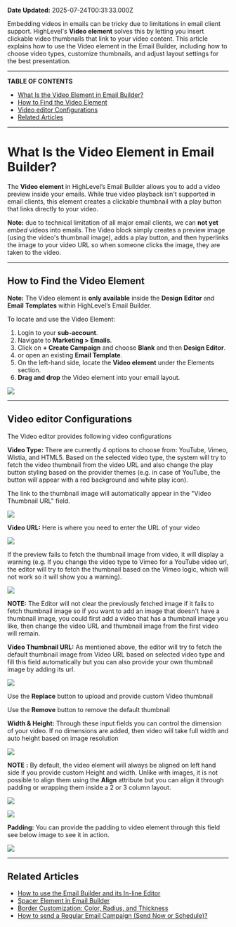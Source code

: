**Date Updated:** 2025-07-24T00:31:33.000Z

Embedding videos in emails can be tricky due to limitations in email client support. HighLevel's **Video element** solves this by letting you insert clickable video thumbnails that link to your video content. This article explains how to use the Video element in the Email Builder, including how to choose video types, customize thumbnails, and adjust layout settings for the best presentation.

---

**TABLE OF CONTENTS**

* [What Is the Video Element in Email Builder?](#What-Is-the-Video-Element-in-Email-Builder?)[](#How-to-Find-the-Video-Element)
* [How to Find the Video Element](#How-to-Find-the-Video-Element)[](#Video-editor-Configurations)
* [Video editor Configurations](#Video-editor-Configurations)[](#Related-Articles)
* [Related Articles](#Related-Articles)

---

# **What Is the Video Element in Email Builder?**

  
The **Video element** in HighLevel’s Email Builder allows you to add a video preview inside your emails. While true video playback isn't supported in email clients, this element creates a clickable thumbnail with a play button that links directly to your video.

  
**Note:** due to technical limitation of all major email clients, we can **not yet** _embed_ videos into emails. The Video block simply creates a preview image (using the video's thumbnail image), adds a play button, and then hyperlinks the image to your video URL so when someone clicks the image, they are taken to the video.  

---

## **How to Find the Video Element**

  
**Note:** The Video element is **only** **available** inside the **Design** **Editor** and **Email** **Templates** within HighLevel’s Email Builder.

  
 To locate and use the Video Element:

  
1. Login to your **sub-account**.
2. Navigate to **Marketing > Emails**.
3. Click on **\+ Create Campaign** and choose **Blank** and then **Design Editor**.
4. or open an existing **Email Template**.
5. On the left-hand side, locate the **Video element** under the Elements section.
6. **Drag and drop** the Video element into your email layout.

  
![](https://jumpshare.com/v/bRaKnLTHrlbRQ7TOhiVS+/GIF+Recording+2025-07-24+at+12.22.48+AM.gif)

---

## **Video editor Configurations**

  
The Video editor provides following video configurations

  
**Video Type:** There are currently 4 options to choose from: YouTube, Vimeo, Wistia, and HTML5\. Based on the selected video type, the system will try to fetch the video thumbnail from the video URL and also change the play button styling based on the provider themes (e.g. in case of YouTube, the button will appear with a red background and white play icon).

  
The link to the thumbnail image will automatically appear in the "Video Thumbnail URL" field.

  
![](https://s3.amazonaws.com/cdn.freshdesk.com/data/helpdesk/attachments/production/155034043053/original/pmIhldlfN5JzLwwEFnb5gejDVQt6RacdZw.png?1727965929)
  
  
**Video URL:** Here is where you need to enter the URL of your video

  
![](https://s3.amazonaws.com/cdn.freshdesk.com/data/helpdesk/attachments/production/155032578329/original/9Hu32ssUvaGPoirOD3rcNmOJRtGyfjSpyw.jpg?1725961230)
  
  
If the preview fails to fetch the thumbnail image from video, it will display a warning (e.g. If you change the video type to Vimeo for a YouTube video url, the editor will try to fetch the thumbnail based on the Vimeo logic, which will not work so it will show you a warning).  
  
![](https://s3.amazonaws.com/cdn.freshdesk.com/data/helpdesk/attachments/production/155032579468/original/izf8GtpyFyLuEI-ymahOnCNYxjMP8uMxJw.jpg?1725961804)
  
  
**NOTE:** The Editor will not clear the previously fetched image if it fails to fetch thumbnail image so if you want to add an image that doesn't have a thumbnail image, you could first add a video that has a thumbnail image you like, then change the video URL and thumbnail image from the first video will remain.   

  
**Video Thumbnail URL:** As mentioned above, the editor will try to fetch the default thumbnail image from Video URL based on selected video type and fill this field automatically but you can also provide your own thumbnail image by adding its url.  
  
![](https://s3.amazonaws.com/cdn.freshdesk.com/data/helpdesk/attachments/production/155034043990/original/4MdFN1U8MwQmUyaQjZCC47m_1tGVSBdpeQ.png?1727966486)
  
  
Use the **Replace** button to upload and provide custom Video thumbnail

  
Use the **Remove** button to remove the default thumbnail

  
**Width & Height:** Through these input fields you can control the dimension of your video. If no dimensions are added, then video will take full width and auto height based on image resolution

  
![](https://s3.amazonaws.com/cdn.freshdesk.com/data/helpdesk/attachments/production/155034043755/original/p0eBTrPq5tm8uZFgcqffKsk8qc1sdSKOJA.png?1727966380)
  
  
**NOTE** **:** By default, the video element will always be aligned on left hand side if you provide custom Height and width. Unlike with images, it is not possible to align them using the **Align** attribute but you can align it through padding or wrapping them inside a 2 or 3 column layout.  

  
![](https://s3.amazonaws.com/cdn.freshdesk.com/data/helpdesk/attachments/production/155034043297/original/HCCEaKCWkXgSbSOTNleAcQkNwSPXqppi7Q.png?1727966091)
  
  
![](https://s3.amazonaws.com/cdn.freshdesk.com/data/helpdesk/attachments/production/155034043506/original/3KjF8wBXW79JthmMYEKoZAZ4eAjeAZIG5g.png?1727966217)

  
**Padding:** You can provide the padding to video element through this field see below image to see it in action.

  
![](https://s3.amazonaws.com/cdn.freshdesk.com/data/helpdesk/attachments/production/155034044248/original/I-A7L_GPO82zQ0IAT5MaAnkIJ_Hafo-uUw.png?1727966649)

---

## **Related Articles**

  
* [How to use the Email Builder and its In-line Editor](https://help.gohighlevel.com/en/support/solutions/articles/155000000087)[ ](https://help.gohighlevel.com/en/support/solutions/articles/155000005495)[](https://help.gohighlevel.com/en/support/solutions/articles/155000005495)[ ](https://help.gohighlevel.com/en/support/solutions/articles/155000005495)
* [Spacer Element in Email Builder](https://help.gohighlevel.com/en/support/solutions/articles/155000005495)
* [Border Customization: Color, Radius, and Thickness](https://help.gohighlevel.com/en/support/solutions/articles/155000004696)
* [How to send a Regular Email Campaign (Send Now or Schedule)?](https://help.gohighlevel.com/en/support/solutions/articles/48001215263)